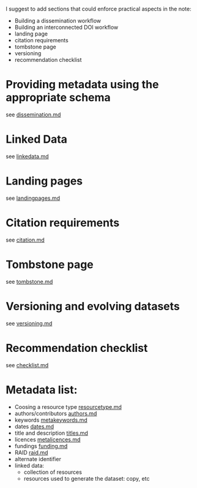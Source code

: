 I suggest to add sections that could enforce practical aspects in the note:

- Building a dissemination workflow
- Building an interconnected DOI workflow
- landing page
- citation requirements
- tombstone page
- versioning
- recommendation checklist

# Providing metadata using the appropriate schema
see [dissemination.md](dissemination.md)

# Linked Data
see [linkedata.md](linkedata.md)

# Landing pages
see [landingpages.md](landingpages.md)

# Citation requirements
see [citation.md](citation.md)

# Tombstone page
see [tombstone.md](tombstone.md)

# Versioning and evolving datasets
see [versioning.md](versioning.md)

# Recommendation checklist
see [checklist.md](checklist.md)


# Metadata list:
- Coosing a resource type [resourcetype.md](resourcetype.md)
- authors/contributors [authors.md](authors.md)
- keywords [metakeywords.md](metakeywords.md)
- dates [dates.md](dates.md)
- title and description [titles.md](titles.md)
- licences [metalicences.md](metalicences.md)
- fundings [funding.md](funding.md)
- RAID [raid.md](raid.md)
- alternate identifier
- linked data:
  - collection of resources
  - resources used to generate the dataset: copy, etc


